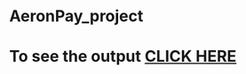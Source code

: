 
# AeronPay_project

# To see the output [CLICK HERE](https://william-1234.github.io/AeronPay_project/index.html)

